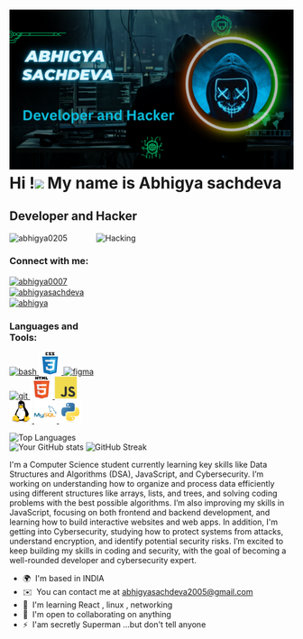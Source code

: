 ![logo](https://github.com/ABHIGYA0205/ABHIGYA0205/blob/main/banner.png)
Hi !<img src="https://www.mockofun.com/wp-content/uploads/2024/10/giphy-10.gif" style="height: 30px; width: auto;">
My name is Abhigya sachdeva
========================================================================================================================================

Developer and Hacker
--------------------
<img align="right" alt="Hacking" width="350" height='300' src="https://www.gifcen.com/wp-content/uploads/2023/06/hacker-gif-1.gif">
<p align="left"> <img src="https://komarev.com/ghpvc/?username=abhigya0205&label=Profile%20views&color=0e75b6&style=flat" alt="abhigya0205" /> </p>


<h3 align="left">Connect with me:</h3>
<p align="left">
<a href="https://codeforces.com/profile/abhigya0007" target="blank"><img align="center" src="https://raw.githubusercontent.com/rahuldkjain/github-profile-readme-generator/master/src/images/icons/Social/codeforces.svg" alt="abhigya0007" height="30" width="40" /></a>
<a href="https://www.leetcode.com/abhigyasachdeva" target="blank"><img align="center" src="https://raw.githubusercontent.com/rahuldkjain/github-profile-readme-generator/master/src/images/icons/Social/leet-code.svg" alt="abhigyasachdeva" height="30" width="40" /></a>
<a href="https://www.codechef.com/users/abhigya" target="blank"><img align="center" src="https://cdn.jsdelivr.net/npm/simple-icons@3.1.0/icons/codechef.svg" alt="abhigya" height="30" width="40" /></a>
</p>
<h3 align="left">Languages and Tools:</h3>


<p align="left"> <a href="https://www.gnu.org/software/bash/" target="_blank" rel="noreferrer"> <img src="https://www.vectorlogo.zone/logos/gnu_bash/gnu_bash-icon.svg" alt="bash" width="40" height="40"/> </a> <a href="https://www.w3schools.com/css/" target="_blank" rel="noreferrer"> <img src="https://raw.githubusercontent.com/devicons/devicon/master/icons/css3/css3-original-wordmark.svg" alt="css3" width="40" height="40"/> </a> <a href="https://www.figma.com/" target="_blank" rel="noreferrer"> <img src="https://www.vectorlogo.zone/logos/figma/figma-icon.svg" alt="figma" width="40" height="40"/> </a> <a href="https://git-scm.com/" target="_blank" rel="noreferrer"> <img src="https://www.vectorlogo.zone/logos/git-scm/git-scm-icon.svg" alt="git" width="40" height="40"/> </a> <a href="https://www.w3.org/html/" target="_blank" rel="noreferrer"> <img src="https://raw.githubusercontent.com/devicons/devicon/master/icons/html5/html5-original-wordmark.svg" alt="html5" width="40" height="40"/> </a> <a href="https://developer.mozilla.org/en-US/docs/Web/JavaScript" target="_blank" rel="noreferrer"> <img src="https://raw.githubusercontent.com/devicons/devicon/master/icons/javascript/javascript-original.svg" alt="javascript" width="40" height="40"/> </a> <a href="https://www.linux.org/" target="_blank" rel="noreferrer"> <img src="https://raw.githubusercontent.com/devicons/devicon/master/icons/linux/linux-original.svg" alt="linux" width="40" height="40"/> </a> <a href="https://www.mysql.com/" target="_blank" rel="noreferrer"> <img src="https://raw.githubusercontent.com/devicons/devicon/master/icons/mysql/mysql-original-wordmark.svg" alt="mysql" width="40" height="40"/> </a> <a href="https://www.python.org" target="_blank" rel="noreferrer"> <img src="https://raw.githubusercontent.com/devicons/devicon/master/icons/python/python-original.svg" alt="python" width="40" height="40"/> </a> </p>

![Top Languages](https://github-readme-stats.vercel.app/api/top-langs/?username=ABHIGYA0205&layout=compact&theme=omni)
<br>
![Your GitHub stats](https://github-readme-stats.vercel.app/api?username=ABHIGYA0205&show_icons=true&theme=blueberry)
![GitHub Streak](https://github-readme-streak-stats.herokuapp.com/?user=ABHIGYA0205&theme=highcontrast)
<br>



I'm a Computer Science student currently learning key skills like Data Structures and Algorithms (DSA), JavaScript, and Cybersecurity. I’m working on understanding how to organize and process data efficiently using different structures like arrays, lists, and trees, and solving coding problems with the best possible algorithms. I’m also improving my skills in JavaScript, focusing on both frontend and backend development, and learning how to build interactive websites and web apps. In addition, I'm getting into Cybersecurity, studying how to protect systems from attacks, understand encryption, and identify potential security risks. I’m excited to keep building my skills in coding and security, with the goal of becoming a well-rounded developer and cybersecurity expert.

* 🌍  I'm based in INDIA
* ✉️  You can contact me at [abhigyasachdeva2005@gmail.com](mailto:abhigyasachdeva2005@gmail.com)
* 🧠  I'm learning React , linux , networking
* 🤝  I'm open to collaborating on anything
* ⚡  I'am secretly Superman ...but don't tell anyone

  
